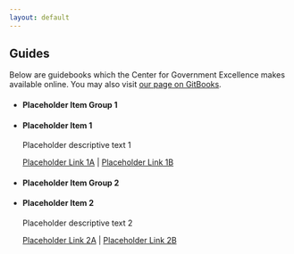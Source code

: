 ```yaml
---
layout: default
---
```


## <span class="glyphicon glyphicon-book"></span> Guides
Below are guidebooks which the Center for Government Excellence makes available online. You may also visit <a href="https://www.gitbook.com/@centerforgov">our page on GitBooks</a>.

<ul class="list-group">
  <li class="list-group-item">
    <h4>Placeholder Item Group 1</h4>
  </li>
  <li class="list-group-item">
    <h4>Placeholder Item 1</h4>
    <p>Placeholder descriptive text 1<p>
      <a href="#">Placeholder Link 1A</a> |
      <a href="#">Placeholder Link 1B</a>
    </p>
  </li>
</ul>
<ul class="list-grou">
  <li class="list-group-item">
    <h4>Placeholder Item Group 2</h4>
  </li>
  <li class="list-group-item">
    <h4>Placeholder Item 2</h4>
    <p>Placeholder descriptive text 2<p>
      <a href="#">Placeholder Link 2A</a> |
      <a href="#">Placeholder Link 2B</a>
    </p>
  </li>
</ul>
